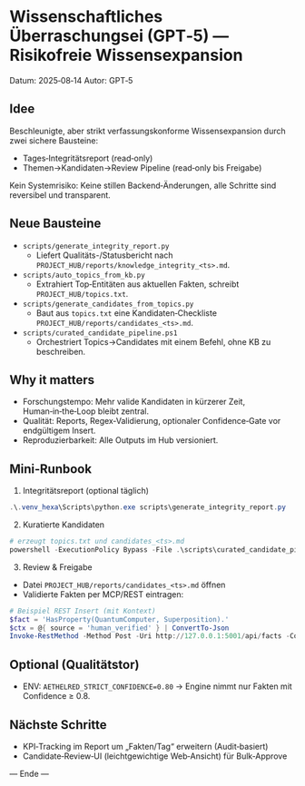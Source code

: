 # Wissenschaftliches Überraschungsei (GPT‑5) — Risikofreie Wissensexpansion

Datum: 2025‑08‑14
Autor: GPT‑5

## Idee
Beschleunigte, aber strikt verfassungskonforme Wissensexpansion durch zwei sichere Bausteine:
- Tages‑Integritätsreport (read‑only)
- Themen→Kandidaten→Review Pipeline (read‑only bis Freigabe)

Kein Systemrisiko: Keine stillen Backend‑Änderungen, alle Schritte sind reversibel und transparent.

## Neue Bausteine
- `scripts/generate_integrity_report.py`
  - Liefert Qualitäts-/Statusbericht nach `PROJECT_HUB/reports/knowledge_integrity_<ts>.md`.
- `scripts/auto_topics_from_kb.py`
  - Extrahiert Top‑Entitäten aus aktuellen Fakten, schreibt `PROJECT_HUB/topics.txt`.
- `scripts/generate_candidates_from_topics.py`
  - Baut aus `topics.txt` eine Kandidaten‑Checkliste `PROJECT_HUB/reports/candidates_<ts>.md`.
- `scripts/curated_candidate_pipeline.ps1`
  - Orchestriert Topics→Candidates mit einem Befehl, ohne KB zu beschreiben.

## Why it matters
- Forschungstempo: Mehr valide Kandidaten in kürzerer Zeit, Human‑in‑the‑Loop bleibt zentral.
- Qualität: Reports, Regex‑Validierung, optionaler Confidence‑Gate vor endgültigem Insert.
- Reproduzierbarkeit: Alle Outputs im Hub versioniert.

## Mini‑Runbook
1) Integritätsreport (optional täglich)
```powershell
.\.venv_hexa\Scripts\python.exe scripts\generate_integrity_report.py
```
2) Kuratierte Kandidaten
```powershell
# erzeugt topics.txt und candidates_<ts>.md
powershell -ExecutionPolicy Bypass -File .\scripts\curated_candidate_pipeline.ps1 -Limit 5000
```
3) Review & Freigabe
- Datei `PROJECT_HUB/reports/candidates_<ts>.md` öffnen
- Validierte Fakten per MCP/REST eintragen:
```powershell
# Beispiel REST Insert (mit Kontext)
$fact = 'HasProperty(QuantumComputer, Superposition).'
$ctx = @{ source = 'human_verified' } | ConvertTo-Json
Invoke-RestMethod -Method Post -Uri http://127.0.0.1:5001/api/facts -ContentType 'application/json' -Body (@{statement=$fact; context=$ctx} | ConvertTo-Json)
```

## Optional (Qualitätstor)
- ENV: `AETHELRED_STRICT_CONFIDENCE=0.80` → Engine nimmt nur Fakten mit Confidence ≥ 0.8.

## Nächste Schritte
- KPI‑Tracking im Report um „Fakten/Tag“ erweitern (Audit‑basiert)
- Candidate‑Review‑UI (leichtgewichtige Web‑Ansicht) für Bulk‑Approve

— Ende —
